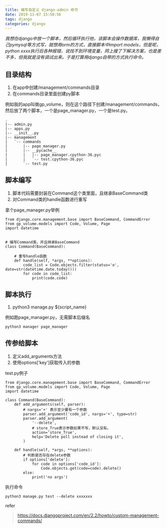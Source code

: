 ```yaml
---
title: 编写自定义 django-admin 命令
date: 2019-11-07 15:58:56
tags: django
categories: django
---
```


*我想在django中放一个脚本，然后循环执行他，该脚本会操作数据库，我懒得自己pymysql等方式写，就想用orm的方式，直接脚本中import models，但是呢，python xxxx执行后各种报错，说找不到环境变量，网上搜了下解决方案，也是差不多，但我就是没有调试出来。于是打算用django自带的方式执行命令。*

## 目录结构

1. 在app中创建/management/commands目录
2. 在commands目录里面创建py脚本

例如我的app叫做gp_volume，则在这个路径下创建/management/commands，然后放了两个脚本，一个是page_manager.py，一个是test.py。

```
.
|-- admin.py
|-- apps.py
|-- __init__.py
|-- management
|   `-- commands
|       |-- page_manager.py
|       |-- __pycache__
|       |   |-- page_manager.cpython-36.pyc
|       |   `-- test.cpython-36.pyc
|       `-- test.py

```

## 脚本编写

1. 脚本代码需要封装在Command这个类里面，且继承BaseCommand类
2. 对Command类的handle函数进行重写

拿个page_manager.py举例

```
from django.core.management.base import BaseCommand, CommandError
from gp_volume.models import Code, Volume, Page
import datetime


# 编写Command类，并且继承BaseCommand
class Command(BaseCommand):

    # 重写handle函数
    def handle(self, *args, **options):
        code_list = Code.objects.filter(status='o', date=str(datetime.date.today()))
        for code in code_list:
            print(code.code)
```

## 脚本执行

1. python3 manage.py ${script_name}

例如跑page_manager.py，无需脚本后缀名

```
python3 manager page_manager
```

## 传参给脚本

1. 定义add_arguments方法
2. 使用options['key']获取传入的参数

test.py例子

```
from django.core.management.base import BaseCommand, CommandError
from gp_volume.models import Code, Volume, Page
import datetime

class Command(BaseCommand):
    def add_arguments(self, parser):
        # nargs='+' 表示至少要有一个参数
        parser.add_argument('code_id', nargs='+', type=str)
        parser.add_argument(
            '--delete',
            # store_True表示参数如果不写，默认没有。
            action='store_True',
            help='Delete poll instead of closing it',
        )

    def handle(self, *args, **options):
        # 判断是否存在delete参数
        if options['delete']:
            for code in options['code_id']:
                Code.objects.get(code=code).delete()
        else:
            print('no args')
```

执行命令

```
python3 manage.py test --delete xxxxxxx
```

refer

> https://docs.djangoproject.com/en/2.2/howto/custom-management-commands/